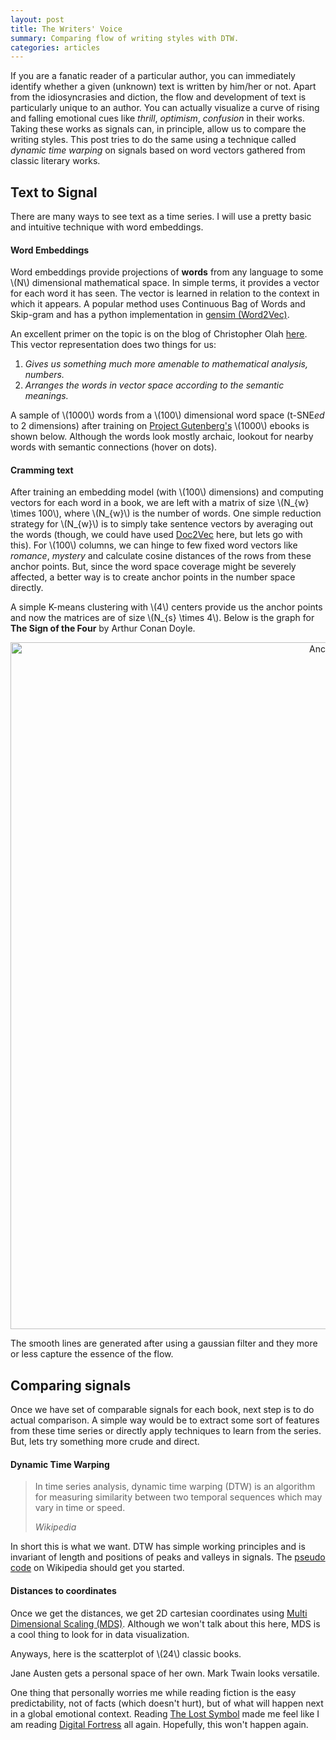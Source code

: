 ```yaml
---
layout: post
title: The Writers' Voice
summary: Comparing flow of writing styles with DTW.
categories: articles
---
```


<script src="http://d3js.org/d3.v3.min.js"></script>

<style>
#scatter, #words {
  font-size: 12px;
}

.tooltip {
  position: absolute;
  width: 200px;
  height: 28px;
  pointer-events: none;
  font-size: 12px;
}

.footer {
  bottom: -16px;
  position: relative;
}

</style>

<span class="dropcap">I</span>f you are a fanatic reader of a particular author, you can immediately identify whether a given (unknown) text is written by him/her or not. Apart from the idiosyncrasies and diction, the flow and development of text is particularly unique to an author. You can actually visualize a curve of rising and falling emotional cues like *thrill*, *optimism*, *confusion* in their works. Taking these works as signals can, in principle, allow us to compare the writing styles. This post tries to do the same using a technique called *dynamic time warping* on signals based on word vectors gathered from classic literary works.

## Text to Signal

There are many ways to see text as a time series. I will use a pretty basic and intuitive technique with word embeddings.

#### Word Embeddings

Word embeddings provide projections of **words** from any language to some \\(N\\) dimensional mathematical space. In simple terms, it provides a vector for each word it has seen. The vector is learned in relation to the context in which it appears. A popular method uses Continuous Bag of Words and Skip-gram and has a python implementation in [gensim (Word2Vec)](https://radimrehurek.com/gensim/models/word2vec.html).

An excellent primer on the topic is on the blog of Christopher Olah [here](http://colah.github.io/posts/2014-07-NLP-RNNs-Representations/). This vector representation does two things for us:

1. *Gives us something much more amenable to mathematical analysis, numbers.*
2. *Arranges the words in vector space according to the semantic meanings.*

A sample of \\(1000\\) words from a \\(100\\) dimensional word space (t-SNE*ed* to 2 dimensions) after training on [Project Gutenberg's](https://www.gutenberg.org/) \\(1000\\) ebooks is shown below. Although the words look mostly archaic, lookout for nearby words with semantic connections (hover on dots).

<div id="words">
</div>

#### Cramming text

After training an embedding model (with \\(100\\) dimensions) and computing vectors for each word in a book, we are left with a matrix of size \\(N\_{w} \times 100\\), where \\(N\_{w}\\) is the number of words. One simple reduction strategy for \\(N\_{w}\\) is to simply take sentence vectors by averaging out the words (though, we could have used [Doc2Vec](https://radimrehurek.com/gensim/models/doc2vec.html) here, but lets go with this). For \\(100\\) columns, we can hinge to few fixed word vectors like *romance*, *mystery* and calculate cosine distances of the rows from these anchor points. But, since the word space coverage might be severely affected, a better way is to create anchor points in the number space directly.

A simple K-means clustering with \\(4\\) centers provide us the anchor points and now the matrices are of size \\(N\_{s} \times 4\\). Below is the graph for **The Sign of the Four**  by Arthur Conan Doyle.

<div>
    <a href="https://plot.ly/~lepisma/190/" target="_blank" title="Anchor point similarities" style="display: block; text-align: center;"><img src="https://plot.ly/~lepisma/190.png" alt="Anchor point similarities" style="max-width: 100%;width: 1099px;"  width="1099" onerror="this.onerror=null;this.src='https://plot.ly/404.png';" /></a>
    <script data-plotly="lepisma:190"  src="https://plot.ly/embed.js" async></script>
</div>

The smooth lines are generated after using a gaussian filter and they more or less capture the essence of the flow.

## Comparing signals

Once we have set of comparable signals for each book, next step is to do actual comparison. A simple way would be to extract some sort of features from these time series or directly apply techniques to learn from the series. But, lets try something more crude and direct.

#### Dynamic Time Warping

<blockquote>
<p>
In time series analysis, dynamic time warping (DTW) is an algorithm for measuring similarity between two temporal sequences which may vary in time or speed.
</p>
<footer>
<cite title="Wikipedia">
Wikipedia
</cite>
</footer>
</blockquote>

In short this is what we want. DTW has simple working principles and is invariant of length and positions of peaks and valleys in signals. The [pseudo code](https://en.wikipedia.org/wiki/Dynamic_time_warping#Implementation) on Wikipedia should get you started.

#### Distances to coordinates

Once we get the distances, we get 2D cartesian coordinates using [Multi Dimensional Scaling (MDS)](https://en.wikipedia.org/wiki/Multidimensional_scaling). Although we won't talk about this here, MDS is a cool thing to look for in data visualization.

Anyways, here is the scatterplot of \\(24\\) classic books.

<div id="scatter">
</div>

Jane Austen gets a personal space of her own. Mark Twain looks versatile.

One thing that personally worries me while reading fiction is the easy predictability, not of facts (which doesn't hurt), but of what will happen next in a global emotional context. Reading [The Lost Symbol](https://www.goodreads.com/book/show/6411961-the-lost-symbol) made me feel like I am reading [Digital Fortress](https://www.goodreads.com/book/show/11125.Digital_Fortress) all again. Hopefully, this won't happen again.

<script src="/scripts/posts/writing/scatter.js">
</script>

<script src="/scripts/posts/writing/words.js">
</script>
